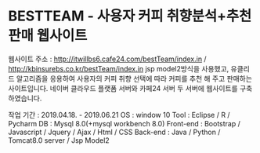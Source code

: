 # BESTTEAM - 사용자 커피 취향분석+추천 판매 웹사이트 #

웹사이트 주소 : http://itwillbs6.cafe24.com/bestTeam/index.in  / http://kbinsurebs.co.kr/bestTeam/index.in 
jsp model2방식을 사용했고, 유클리드 알고리즘을 응용하여 사용자의 커피 취향 선택에 따라 커피를 추천 해 주고 판매하는 사이트입니다.
네이버 클라우드 플랫폼 서버와 카페24 서버 두 서버에 웹사이트를 구축 하였습니다.

작업 기간 : 2019.04.18. - 2019.06.21 
OS : window 10 
Tool : Eclipse / R / Pycharm
DB : Mysql 8.0(+mysql workbench 8.0) 
Front-end : Bootstrap / Javascript / Jquery / Ajax / Html / CSS 
Back-end : Java / Python / Tomcat8.0 server / Jsp Model2
